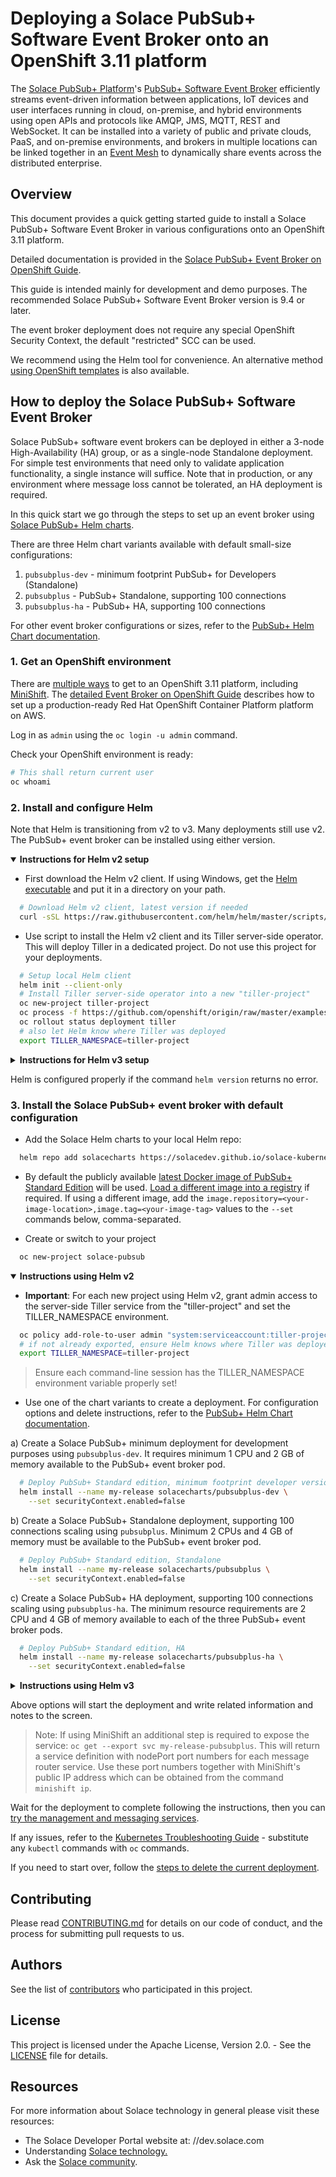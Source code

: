 # Deploying a Solace PubSub+ Software Event Broker onto an OpenShift 3.11 platform

The [Solace PubSub+ Platform](https://solace.com/products/platform/)'s [PubSub+ Software Event Broker](https://solace.com/products/event-broker/software/) efficiently streams event-driven information between applications, IoT devices and user interfaces running in cloud, on-premise, and hybrid environments using open APIs and protocols like AMQP, JMS, MQTT, REST and WebSocket. It can be installed into a variety of public and private clouds, PaaS, and on-premise environments, and brokers in multiple locations can be linked together in an [Event Mesh](https://solace.com/what-is-an-event-mesh/) to dynamically share events across the distributed enterprise.

## Overview

This document provides a quick getting started guide to install a Solace PubSub+ Software Event Broker in various configurations onto an OpenShift 3.11 platform.

Detailed documentation is provided in the [Solace PubSub+ Event Broker on OpenShift Guide](/docs/PubSubPlusOpenShiftDeployment.md).

This guide is intended mainly for development and demo purposes. The recommended Solace PubSub+ Software Event Broker version is 9.4 or later.

The event broker deployment does not require any special OpenShift Security Context, the default "restricted" SCC can be used.

We recommend using the Helm tool for convenience. An alternative method [using OpenShift templates](/docs/PubSubPlusOpenShiftDeployment.md#step-6-option-2-deploy-the-event-broker-using-the-openshift-templates-included-in-this-project) is also available.

## How to deploy the Solace PubSub+ Software Event Broker

Solace PubSub+ software event brokers can be deployed in either a 3-node High-Availability (HA) group, or as a single-node Standalone deployment. For simple test environments that need only to validate application functionality, a single instance will suffice. Note that in production, or any environment where message loss cannot be tolerated, an HA deployment is required.

In this quick start we go through the steps to set up an event broker using [Solace PubSub+ Helm charts](//hub.helm.sh/charts/solace).

There are three Helm chart variants available with default small-size configurations:
1.	`pubsubplus-dev` - minimum footprint PubSub+ for Developers (Standalone)
2.	`pubsubplus` - PubSub+ Standalone, supporting 100 connections
3.	`pubsubplus-ha` - PubSub+ HA, supporting 100 connections

For other event broker configurations or sizes, refer to the [PubSub+ Helm Chart documentation](/pubsubplus/README.md).

### 1. Get an OpenShift environment

There are [multiple ways](https://docs.openshift.com/index.html ) to get to an OpenShift 3.11 platform, including [MiniShift](https://github.com/minishift/minishift#welcome-to-minishift ). The [detailed Event Broker on OpenShift Guide](/docs/PubSubPlusOpenShiftDeployment.md#step-1-optional--aws-deploy-openshift-container-platform-onto-aws-using-the-redhat-openshift-aws-quickstart-project) describes how to set up a production-ready Red Hat OpenShift Container Platform platform on AWS.

Log in as `admin` using the `oc login -u admin` command. 

Check your OpenShift environment is ready:
```bash
# This shall return current user
oc whoami
```

### 2. Install and configure Helm

Note that Helm is transitioning from v2 to v3. Many deployments still use v2. The PubSub+ event broker can be installed using either version.

<details open=true><summary><b>Instructions for Helm v2 setup</b></summary>
<p>

- First download the Helm v2 client. If using Windows, get the [Helm executable](https://storage.googleapis.com/kubernetes-helm/helm-v2.16.0-windows-amd64.zip ) and put it in a directory on your path.
```bash
  # Download Helm v2 client, latest version if needed
  curl -sSL https://raw.githubusercontent.com/helm/helm/master/scripts/get | bash
```

- Use script to install the Helm v2 client and its Tiller server-side operator. This will deploy Tiller in a dedicated project. Do not use this project for your deployments.
```bash
  # Setup local Helm client
  helm init --client-only
  # Install Tiller server-side operator into a new "tiller-project"
  oc new-project tiller-project
  oc process -f https://github.com/openshift/origin/raw/master/examples/helm/tiller-template.yaml -p TILLER_NAMESPACE="tiller-project" -p HELM_VERSION=v2.16.0 | oc create -f -
  oc rollout status deployment tiller
  # also let Helm know where Tiller was deployed
  export TILLER_NAMESPACE=tiller-project
```

</p>
</details>

<details><summary><b>Instructions for Helm v3 setup</b></summary>
<p>

- Use the [instructions from Helm](//github.com/helm/helm#install) or if using Linux simply run:
```bash
  curl https://raw.githubusercontent.com/helm/helm/master/scripts/get-helm-3 | bash
```
</p>
</details>

Helm is configured properly if the command `helm version` returns no error.


### 3. Install the Solace PubSub+ event broker with default configuration

- Add the Solace Helm charts to your local Helm repo:
```bash
  helm repo add solacecharts https://solacedev.github.io/solace-kubernetes-quickstart/helm-charts
```

- By default the publicly available [latest Docker image of PubSub+ Standard Edition](https://hub.Docker.com/r/solace/solace-pubsub-standard/tags/) will be used. [Load a different image into a registry](/docs/PubSubPlusOpenShiftDeployment.md#step-5-optional-load-the-event-broker-docker-image-to-your-docker-registry) if required. If using a different image, add the `image.repository=<your-image-location>,image.tag=<your-image-tag>` values to the `--set` commands below, comma-separated.

- Create or switch to your project
```bash
  oc new-project solace-pubsub
```

<details open=true><summary><b>Instructions using Helm v2</b></summary>
<p>

- **Important**: For each new project using Helm v2, grant admin access to the server-side Tiller service from the "tiller-project" and set the TILLER_NAMESPACE environment.
```bash
  oc policy add-role-to-user admin "system:serviceaccount:tiller-project:tiller"
  # if not already exported, ensure Helm knows where Tiller was deployed
  export TILLER_NAMESPACE=tiller-project
```
> Ensure each command-line session has the TILLER_NAMESPACE environment variable properly set!

- Use one of the chart variants to create a deployment. For configuration options and delete instructions, refer to the [PubSub+ Helm Chart documentation](https://github.com/SolaceDev/solace-kubernetes-quickstart/tree/HelmReorg/pubsubplus).

a) Create a Solace PubSub+ minimum deployment for development purposes using `pubsubplus-dev`. It requires minimum 1 CPU and 2 GB of memory available to the PubSub+ event broker pod.
```bash
  # Deploy PubSub+ Standard edition, minimum footprint developer version
  helm install --name my-release solacecharts/pubsubplus-dev \
    --set securityContext.enabled=false
```

b) Create a Solace PubSub+ Standalone deployment, supporting 100 connections scaling using `pubsubplus`. Minimum 2 CPUs and 4 GB of memory must be available to the PubSub+ event broker pod.
```bash
  # Deploy PubSub+ Standard edition, Standalone
  helm install --name my-release solacecharts/pubsubplus \
    --set securityContext.enabled=false
```

c) Create a Solace PubSub+ HA deployment, supporting 100 connections scaling using `pubsubplus-ha`. The minimum resource requirements are 2 CPU and 4 GB of memory available to each of the three PubSub+ event broker pods.
```bash
  # Deploy PubSub+ Standard edition, HA
  helm install --name my-release solacecharts/pubsubplus-ha \
    --set securityContext.enabled=false
```
</p>
</details>

<details><summary><b>Instructions using Helm v3</b></summary>
<p>

- Use one of the chart variants to create a deployment. For configuration options and delete instructions, refer to the [PubSub+ Helm Chart documentation](https://github.com/SolaceDev/solace-kubernetes-quickstart/tree/HelmReorg/pubsubplus).

a) Create a Solace PubSub+ minimum deployment for development purposes using `pubsubplus-dev`. It requires minimum 1 CPU and 2 GB of memory available to the PubSub+ event broker pod.
```bash
  # Deploy PubSub+ Standard edition, minimum footprint developer version
  helm install my-release solacecharts/pubsubplus-dev \
    --set securityContext.enabled=false
```

b) Create a Solace PubSub+ Standalone deployment, supporting 100 connections scaling using `pubsubplus`. Minimum 2 CPUs and 4 GB of memory must be available to the PubSub+ event broker pod.
```bash
  # Deploy PubSub+ Standard edition, Standalone
  helm install my-release solacecharts/pubsubplus \
    --set securityContext.enabled=false
```

c) Create a Solace PubSub+ HA deployment, supporting 100 connections scaling using `pubsubplus-ha`. The minimum resource requirements are 2 CPU and 4 GB of memory available to each of the three PubSub+ event broker pods.
```bash
  # Deploy PubSub+ Standard edition, HA
  helm install my-release solacecharts/pubsubplus-ha \
    --set securityContext.enabled=false
```
</p>
</details>

Above options will start the deployment and write related information and notes to the screen.

> Note: If using MiniShift an additional step is required to expose the service: `oc get --export svc my-release-pubsubplus`. This will return a service definition with nodePort port numbers for each message router service. Use these port numbers together with MiniShift's public IP address which can be obtained from the command `minishift ip`.

Wait for the deployment to complete following the instructions, then you can [try the management and messaging services](docs/PubSubPlusK8SDeployment.md#validating-the-deployment).

If any issues, refer to the [Kubernetes Troubleshooting Guide](https://github.com/SolaceDev/solace-kubernetes-quickstart/blob/HelmReorg/docs/PubSubPlusK8SDeployment.md#troubleshooting) - substitute any `kubectl` commands with `oc` commands.

If you need to start over, follow the [steps to delete the current deployment](/docs/PubSubPlusOpenShiftDeployment.md#deleting-the-pubsub-event-broker-deployment).


## Contributing

Please read [CONTRIBUTING.md](CONTRIBUTING.md) for details on our code of conduct, and the process for submitting pull requests to us.

## Authors

See the list of [contributors](//github.com/SolaceProducts/solace-kubernetes-quickstart/graphs/contributors) who participated in this project.

## License

This project is licensed under the Apache License, Version 2.0. - See the [LICENSE](LICENSE) file for details.

## Resources

For more information about Solace technology in general please visit these resources:

- The Solace Developer Portal website at: //dev.solace.com
- Understanding [Solace technology.](//dev.solace.com/tech/)
- Ask the [Solace community](//dev.solace.com/community/).
